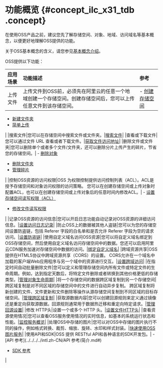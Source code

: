 # 功能概览 {#concept_ilc_x31_tdb .concept}

在使用OSS产品之前，建议您先了解存储空间、对象、地域、访问域名等基本概念，以便更好地理解OSS提供的功能。

关于OSS基本概念的含义，请您参见[基本概念介绍](../../../../intl.zh-CN/开发指南/基本概念介绍.md#)。

OSS提供以下功能：

|应用场景|功能描述|参考|
|:---|:---|:-|
|上传文件|上传文件到OSS前，必须先在阿里云的任意一个地域创建一个存储空间。创建存储空间后，您可以上传任意文件到该存储空间。| -   [创建存储空间](../../../../intl.zh-CN/开发指南/管理存储空间/创建存储空间.md#)
-   [新建文件夹](../../../../intl.zh-CN/控制台用户指南/管理文件/新建文件夹.md#)
-   [简单上传](../../../../intl.zh-CN/开发指南/上传文件/简单上传.md#)

 |
|搜索文件|您可以在存储空间中搜索文件或文件夹。|[搜索文件](../../../../intl.zh-CN/控制台用户指南/管理文件/搜索文件.md#)|
|查看或下载文件|您可以通过文件 URL 查看或者下载文件。|[获取文件访问地址](../../../../intl.zh-CN/控制台用户指南/管理文件/下载文件.md#)|
|删除文件或文件夹|您可以删除单个或者多个文件/文件夹，还可以删除分片上传产生的碎片，节省您的存储空间。| -   [删除对象](../../../../intl.zh-CN/开发指南/管理文件/删除对象.md#)
-   [删除文件夹](../../../../intl.zh-CN/控制台用户指南/管理文件/删除文件夹.md#)
-   [管理碎片](../../../../intl.zh-CN/控制台用户指南/管理碎片.md#)

 |
|控制OSS资源的访问权限|OSS 为权限控制提供访问控制列表（ACL）。ACL是授予存储空间和对象访问权限的访问策略。 您可以在创建存储空间或上传对象时配置ACL，也可以在创建存储空间或上传对象后的任意时间内修改ACL。| -   [设置存储空间读写权限（ACL）](../../../../intl.zh-CN/开发指南/管理存储空间/设置存储空间读写权限（ACL）.md#)
-   [修改文件读写权限](../../../../intl.zh-CN/控制台用户指南/管理文件/修改文件读写权限.md#)

 |
|记录OSS资源的访问信息|您可以开启日志功能自动记录对OSS资源的详细访问信息。|[设置访问日志记录](../../../../intl.zh-CN/开发指南/安全管理/设置访问日志记录.md#)|
|防止OSS上的数据被其他人盗链|您可以为您的存储空间设置防盗链，包括 Referer 字段的白名单和是否允许 Referer 字段为空的请求访问。|[设置防盗链](../../../../intl.zh-CN/开发指南/安全管理/设置防盗链.md#)|
|使用自定义域名访问OSS资源|您可以将自定义域名绑定到OSS存储空间，然后使用自定义域名访问存储空间中的数据。您还可以启用阿里云CDN服务加速对存储空间中数据的访问。|[绑定自定义域名](../../../../intl.zh-CN/开发指南/访问与控制/绑定自定义域名.md#)|
|跨域资源共享|OSS提供在HTML5协议中跨域资源共享（CORS）的设置。 CORS允许在一个域名中加载的客户端Web应用程序与另一个域中的资源进行交互。|[设置跨域访问](../../../../intl.zh-CN/开发指南/安全管理/设置跨域访问.md#)|
|在指定时间自动批量删除文件|您可以定义和管理存储空间内所有文件或特定文件的生命周期。例如，达到指定天数后，将特定文件删除或者转换到其他价格更低的存储类型。|[管理对象生命周期](../../../../intl.zh-CN/开发指南/管理文件/管理对象生命周期.md#)|
|将一个存储空间的数据跨区域复制到另一个存储空间|跨区域复制是对不同区域的存储空间中的文件进行自动异步复制。 跨区域复制将新创建的文件、文件更新和文件删除等操作从源存储空间复制到不同区域的目标存储空间。|[管理跨区域复制](../../../../intl.zh-CN/开发指南/管理文件/管理跨区域复制.md#)|
|获取源数据内容|您可以创建回源规则来定义通过镜像还是重定向获取源数据。回源规则通常用于数据热迁移和重定向特定请求。|[管理回源设置](../../../../intl.zh-CN/开发指南/管理文件/管理回源设置.md#)|
|修改 HTTP头|设置一个或多个 HTTP 头。|[设置文件HTTP头](../../../../intl.zh-CN/控制台用户指南/管理文件/设置文件HTTP头.md#)|
|查看资源使用情况|您可以查看OSS服务使用情况的实时信息，如基本的系统运行状态和性能。|[监控服务概览](../../../../intl.zh-CN/开发指南/监控服务/监控服务概览.md#)|
|处理OSS中存储的图片|您可以对OSS中存储的图片执行不同的操作，例如格式转换、裁剪、缩放、旋转、水印和样式封装。|[快速使用OSS图片服务](../../../../intl.zh-CN/图片处理指南/快速使用OSS图片服务.md#)|
|使用API和SDK|OSS 提供 RESTful API和各种语言的SDK开发包。| -   [API 参考](../../../../intl.zh-CN/API 参考/简介.md#)
-   [SDK 参考](https://www.alibabacloud.com/help/doc-detail/52834.htm)

 |

